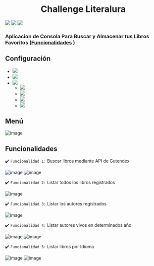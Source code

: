 <h1 align="center"> Challenge Literalura </h1>
<p>
    <img src="https://img.shields.io/badge/LICENSE-MIT-green">
    <img src="https://img.shields.io/badge/VERSION-1.0.0-blue">
    <img src="https://img.shields.io/badge/STATUS-Released-green">
</p>

### Aplicacion de Consola Para Buscar y Almacenar tus Libros Favoritos ([Funcionalidades](#funcionalidades) )

## Configuración

<ul>
  <li>
    <img src="https://img.shields.io/badge/JAVA-17-green">
  </li>
  <li>
    <img src="https://img.shields.io/badge/Maven-4-green">
  </li>
  <li>
   <img src="https://img.shields.io/badge/Spring Boot-3.3.0-green">
      <ul>
        <li>
          <img src="https://img.shields.io/badge/Spring Boot DevTools-green">
        </li>
        <li>
          <img src="https://img.shields.io/badge/Spring Data JPA-green">
        </li>
        <li>
         <img src="https://img.shields.io/badge/PostgreSQL-blue">
        </li>    
        <li>
         <img src="https://img.shields.io/badge/Jackson Databind-gray">
        </li> 
      </ul>
  </li>
</ul>

## Menú
![image](https://github.com/user-attachments/assets/34924d5d-4b89-4b88-a1ea-9410c63f4c6d)

## Funcionalidades

:heavy_check_mark: `Funcionalidad 1:` Buscar libros mediante API de Gutendex

![image](https://github.com/user-attachments/assets/d722a6c3-183a-4586-ba2e-1641a2dee6b9)
![image](https://github.com/user-attachments/assets/fc3c3e93-d6a0-4b84-86f7-becd60aeb929)

:heavy_check_mark: `Funcionalidad 2:` Listar todos los libros registrados

![image](https://github.com/user-attachments/assets/fa4e2ef9-7a42-48d4-b8e0-d1990fd642ae)

:heavy_check_mark: `Funcionalidad 3:` Listar los autores registrados

![image](https://github.com/user-attachments/assets/8edcc3dd-ddcb-4042-9e03-63ed4896788d)

:heavy_check_mark: `Funcionalidad 4:` Listar autores vivos en determinados año

![image](https://github.com/user-attachments/assets/1f3cc7ad-9dfe-4456-9f78-f27d3543fc9b)
![image](https://github.com/user-attachments/assets/d3661ae8-a76a-4332-85a1-98e7a02d7fd5)

:heavy_check_mark: `Funcionalidad 5:` Listar libros por Idioma 

![image](https://github.com/user-attachments/assets/ea17b40d-e10e-4a8f-9767-a6c5b1f4cad3)
![image](https://github.com/user-attachments/assets/204d6a41-80e9-4c27-9e26-6d180e569901)


  

